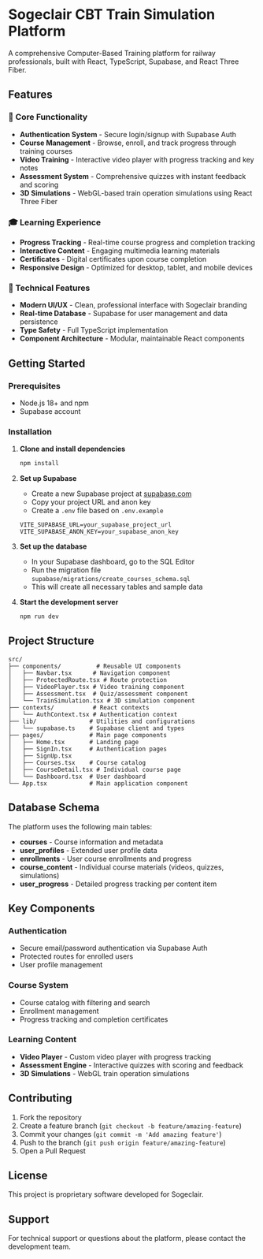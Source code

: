 # Sogeclair CBT Train Simulation Platform

A comprehensive Computer-Based Training platform for railway professionals, built with React, TypeScript, Supabase, and React Three Fiber.

## Features

### 🚂 Core Functionality
- **Authentication System** - Secure login/signup with Supabase Auth
- **Course Management** - Browse, enroll, and track progress through training courses
- **Video Training** - Interactive video player with progress tracking and key notes
- **Assessment System** - Comprehensive quizzes with instant feedback and scoring
- **3D Simulations** - WebGL-based train operation simulations using React Three Fiber

### 🎓 Learning Experience
- **Progress Tracking** - Real-time course progress and completion tracking
- **Interactive Content** - Engaging multimedia learning materials
- **Certificates** - Digital certificates upon course completion
- **Responsive Design** - Optimized for desktop, tablet, and mobile devices

### 🔧 Technical Features
- **Modern UI/UX** - Clean, professional interface with Sogeclair branding
- **Real-time Database** - Supabase for user management and data persistence
- **Type Safety** - Full TypeScript implementation
- **Component Architecture** - Modular, maintainable React components

## Getting Started

### Prerequisites
- Node.js 18+ and npm
- Supabase account

### Installation

1. **Clone and install dependencies**
   ```bash
   npm install
   ```

2. **Set up Supabase**
   - Create a new Supabase project at [supabase.com](https://supabase.com)
   - Copy your project URL and anon key
   - Create a `.env` file based on `.env.example`
   ```env
   VITE_SUPABASE_URL=your_supabase_project_url
   VITE_SUPABASE_ANON_KEY=your_supabase_anon_key
   ```

3. **Set up the database**
   - In your Supabase dashboard, go to the SQL Editor
   - Run the migration file `supabase/migrations/create_courses_schema.sql`
   - This will create all necessary tables and sample data

4. **Start the development server**
   ```bash
   npm run dev
   ```

## Project Structure

```
src/
├── components/          # Reusable UI components
│   ├── Navbar.tsx      # Navigation component
│   ├── ProtectedRoute.tsx # Route protection
│   ├── VideoPlayer.tsx # Video training component
│   ├── Assessment.tsx  # Quiz/assessment component
│   └── TrainSimulation.tsx # 3D simulation component
├── contexts/           # React contexts
│   └── AuthContext.tsx # Authentication context
├── lib/               # Utilities and configurations
│   └── supabase.ts    # Supabase client and types
├── pages/             # Main page components
│   ├── Home.tsx       # Landing page
│   ├── SignIn.tsx     # Authentication pages
│   ├── SignUp.tsx
│   ├── Courses.tsx    # Course catalog
│   ├── CourseDetail.tsx # Individual course page
│   └── Dashboard.tsx  # User dashboard
└── App.tsx            # Main application component
```

## Database Schema

The platform uses the following main tables:
- **courses** - Course information and metadata
- **user_profiles** - Extended user profile data
- **enrollments** - User course enrollments and progress
- **course_content** - Individual course materials (videos, quizzes, simulations)
- **user_progress** - Detailed progress tracking per content item

## Key Components

### Authentication
- Secure email/password authentication via Supabase Auth
- Protected routes for enrolled users
- User profile management

### Course System
- Course catalog with filtering and search
- Enrollment management
- Progress tracking and completion certificates

### Learning Content
- **Video Player** - Custom video player with progress tracking
- **Assessment Engine** - Interactive quizzes with scoring and feedback
- **3D Simulations** - WebGL train operation simulations

## Contributing

1. Fork the repository
2. Create a feature branch (`git checkout -b feature/amazing-feature`)
3. Commit your changes (`git commit -m 'Add amazing feature'`)
4. Push to the branch (`git push origin feature/amazing-feature`)
5. Open a Pull Request

## License

This project is proprietary software developed for Sogeclair.

## Support

For technical support or questions about the platform, please contact the development team.